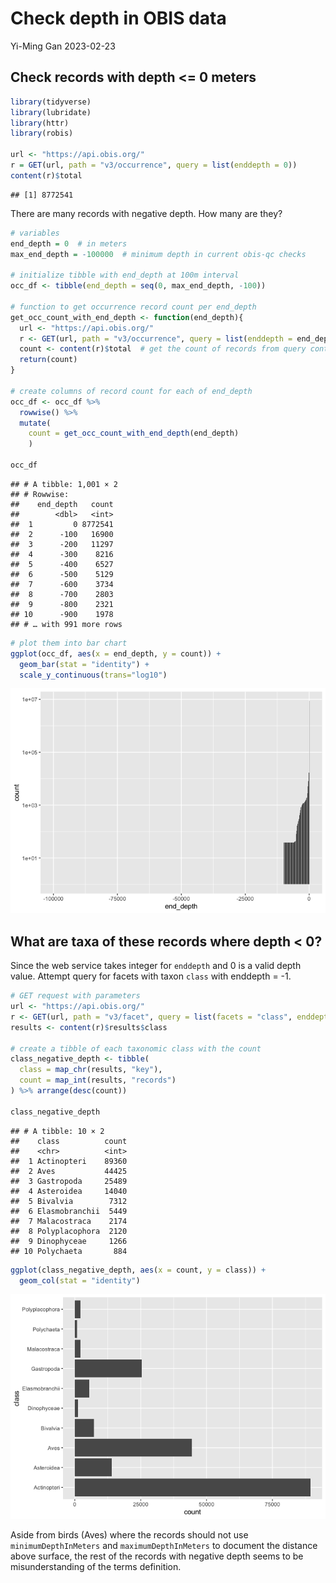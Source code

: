 Check depth in OBIS data
================
Yi-Ming Gan
2023-02-23

## Check records with depth \<= 0 meters

``` r
library(tidyverse)
library(lubridate)
library(httr)
library(robis)

url <- "https://api.obis.org/"
r = GET(url, path = "v3/occurrence", query = list(enddepth = 0))
content(r)$total
```

    ## [1] 8772541

There are many records with negative depth. How many are they?

``` r
# variables
end_depth = 0  # in meters
max_end_depth = -100000  # minimum depth in current obis-qc checks

# initialize tibble with end_depth at 100m interval
occ_df <- tibble(end_depth = seq(0, max_end_depth, -100))

# function to get occurrence record count per end_depth
get_occ_count_with_end_depth <- function(end_depth){
  url <- "https://api.obis.org/"
  r <- GET(url, path = "v3/occurrence", query = list(enddepth = end_depth))
  count <- content(r)$total  # get the count of records from query content
  return(count)
}

# create columns of record count for each of end_depth
occ_df <- occ_df %>%
  rowwise() %>%
  mutate(
    count = get_occ_count_with_end_depth(end_depth)
    )

occ_df
```

    ## # A tibble: 1,001 × 2
    ## # Rowwise: 
    ##    end_depth   count
    ##        <dbl>   <int>
    ##  1         0 8772541
    ##  2      -100   16900
    ##  3      -200   11297
    ##  4      -300    8216
    ##  5      -400    6527
    ##  6      -500    5129
    ##  7      -600    3734
    ##  8      -700    2803
    ##  9      -800    2321
    ## 10      -900    1978
    ## # … with 991 more rows

``` r
# plot them into bar chart
ggplot(occ_df, aes(x = end_depth, y = count)) + 
  geom_bar(stat = "identity") +
  scale_y_continuous(trans="log10")
```

![](depth_files/figure-gfm/depth%20occ%20count-1.png)<!-- -->

## What are taxa of these records where depth \< 0?

Since the web service takes integer for `enddepth` and 0 is a valid
depth value. Attempt query for facets with taxon `class` with enddepth =
-1.

``` r
# GET request with parameters
url <- "https://api.obis.org/"
r <- GET(url, path = "v3/facet", query = list(facets = "class", enddepth = -1))
results <- content(r)$results$class

# create a tibble of each taxonomic class with the count
class_negative_depth <- tibble(
  class = map_chr(results, "key"),
  count = map_int(results, "records")
) %>% arrange(desc(count))

class_negative_depth
```

    ## # A tibble: 10 × 2
    ##    class          count
    ##    <chr>          <int>
    ##  1 Actinopteri    89360
    ##  2 Aves           44425
    ##  3 Gastropoda     25489
    ##  4 Asteroidea     14040
    ##  5 Bivalvia        7312
    ##  6 Elasmobranchii  5449
    ##  7 Malacostraca    2174
    ##  8 Polyplacophora  2120
    ##  9 Dinophyceae     1266
    ## 10 Polychaeta       884

``` r
ggplot(class_negative_depth, aes(x = count, y = class)) + 
  geom_col(stat = "identity")
```

![](depth_files/figure-gfm/taxon%20class%20negative%20depth-1.png)<!-- -->

Aside from birds (Aves) where the records should not use
`minimumDepthInMeters` and `maximumDepthInMeters` to document the
distance above surface, the rest of the records with negative depth
seems to be misunderstanding of the terms definition.

